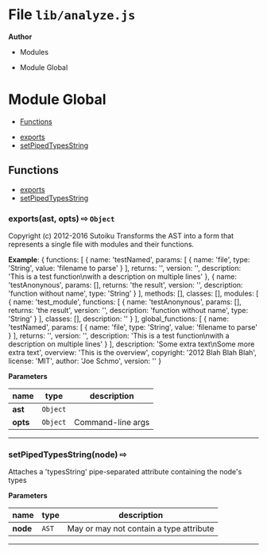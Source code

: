# File `lib/analyze.js`




 **Author**





* Modules 
- Module Global



# Module Global


* [Functions](#functions)
 - [exports](#exports)
 - [setPipedTypesString](#setPipedTypesString)



## Functions
* [exports](#exports)
* [setPipedTypesString](#setPipedTypesString)

### exports(ast, opts)  &#x21e8; `Object`

Copyright (c) 2012-2016 Sutoiku 
Transforms the AST into a form that represents a single file with modules and their functions.

**Example**:
{ functions:
   [ { name: 'testNamed',
       params: [ { name: 'file', type: 'String', value: 'filename to parse' } ],
       returns: '',
       version: '',
       description: 'This is a test function\nwith a description on multiple lines' },
     { name: 'testAnonynous',
       params: [],
       returns: 'the result',
       version: '',
       description: 'function without name',
       type: 'String' } ],
  methods: [],
  classes: [],
  modules:
   [ { name: 'test_module',
       functions:
        [ { name: 'testAnonynous',
            params: [],
            returns: 'the result',
            version: '',
            description: 'function without name',
            type: 'String' } ],
       classes: [],
       description: '' } ],
  global_functions:
   [ { name: 'testNamed',
       params: [ { name: 'file', type: 'String', value: 'filename to parse' } ],
       returns: '',
       version: '',
       description: 'This is a test function\nwith a description on multiple lines' } ],
  description: 'Some extra text\nSome more extra text',
  overview: 'This is the overview',
  copyright: '2012 Blah Blah Blah',
  license: 'MIT',
  author: 'Joe Schmo',
  version: ''
}



**Parameters**

| name | type | description |
|------|------|-------------|
| **ast** | `Object` |  |
| **opts** | `Object` | Command-line args |


---
### setPipedTypesString(node)  &#x21e8; 

Attaches a 'typesString' pipe-separated attribute containing the node's types



**Parameters**

| name | type | description |
|------|------|-------------|
| **node** | `AST` | May or may not contain a type attribute |


---



